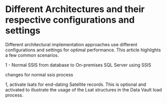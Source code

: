 # Different Architectures and their respective configurations and settings

<!-- TODO: Update or delete. This is covered in the sample metadata now  -->

Different architectural implementation approaches use different configurations and settings for optimal performance. This article highlights a few common scenarios.

1 - Normal SSIS from database to On-premises SQL Server using SSIS

changes for normal ssis process

1, activate lsats for end-dating Satellite records. This is optional and activated to illustrate the usage of the Lsat structures in the Data Vault load process.
